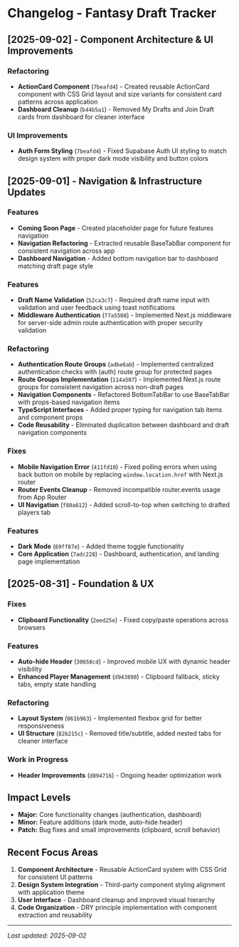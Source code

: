 # Changelog - Fantasy Draft Tracker

## [2025-09-02] - Component Architecture & UI Improvements

### Refactoring
- **ActionCard Component** (`7beafd4`) - Created reusable ActionCard component with CSS Grid layout and size variants for consistent card patterns across application
- **Dashboard Cleanup** (`b44b5a1`) - Removed My Drafts and Join Draft cards from dashboard for cleaner interface

### UI Improvements
- **Auth Form Styling** (`7beafd4`) - Fixed Supabase Auth UI styling to match design system with proper dark mode visibility and button colors

## [2025-09-01] - Navigation & Infrastructure Updates

### Features
- **Coming Soon Page** - Created placeholder page for future features navigation
- **Navigation Refactoring** - Extracted reusable BaseTabBar component for consistent navigation across app
- **Dashboard Navigation** - Added bottom navigation bar to dashboard matching draft page style

### Features
- **Draft Name Validation** (`52ca3c7`) - Required draft name input with validation and user feedback using toast notifications
- **Middleware Authentication** (`77a5508`) - Implemented Next.js middleware for server-side admin route authentication with proper security validation

### Refactoring  
- **Authentication Route Groups** (`adbe6ab`) - Implemented centralized authentication checks with (auth) route group for protected pages
- **Route Groups Implementation** (`114a507`) - Implemented Next.js route groups for consistent navigation across non-draft pages
- **Navigation Components** - Refactored BottomTabBar to use BaseTabBar with props-based navigation items
- **TypeScript Interfaces** - Added proper typing for navigation tab items and component props
- **Code Reusability** - Eliminated duplication between dashboard and draft navigation components

### Fixes
- **Mobile Navigation Error** (`411fd10`) - Fixed polling errors when using back button on mobile by replacing `window.location.href` with Next.js router
- **Router Events Cleanup** - Removed incompatible router.events usage from App Router
- **UI Navigation** (`f80a612`) - Added scroll-to-top when switching to drafted players tab

### Features  
- **Dark Mode** (`69ff87e`) - Added theme toggle functionality
- **Core Application** (`7adc228`) - Dashboard, authentication, and landing page implementation

## [2025-08-31] - Foundation & UX

### Fixes
- **Clipboard Functionality** (`2eed25e`) - Fixed copy/paste operations across browsers

### Features
- **Auto-hide Header** (`30658cd`) - Improved mobile UX with dynamic header visibility
- **Enhanced Player Management** (`d943898`) - Clipboard fallback, sticky tabs, empty state handling

### Refactoring
- **Layout System** (`061b963`) - Implemented flexbox grid for better responsiveness
- **UI Structure** (`82b215c`) - Removed title/subtitle, added nested tabs for cleaner interface

### Work in Progress
- **Header Improvements** (`d894716`) - Ongoing header optimization work

## Impact Levels
- **Major:** Core functionality changes (authentication, dashboard)
- **Minor:** Feature additions (dark mode, auto-hide header)
- **Patch:** Bug fixes and small improvements (clipboard, scroll behavior)

## Recent Focus Areas
1. **Component Architecture** - Reusable ActionCard system with CSS Grid for consistent UI patterns
2. **Design System Integration** - Third-party component styling alignment with application theme
3. **User Interface** - Dashboard cleanup and improved visual hierarchy
4. **Code Organization** - DRY principle implementation with component extraction and reusability

---
*Last updated: 2025-09-02*